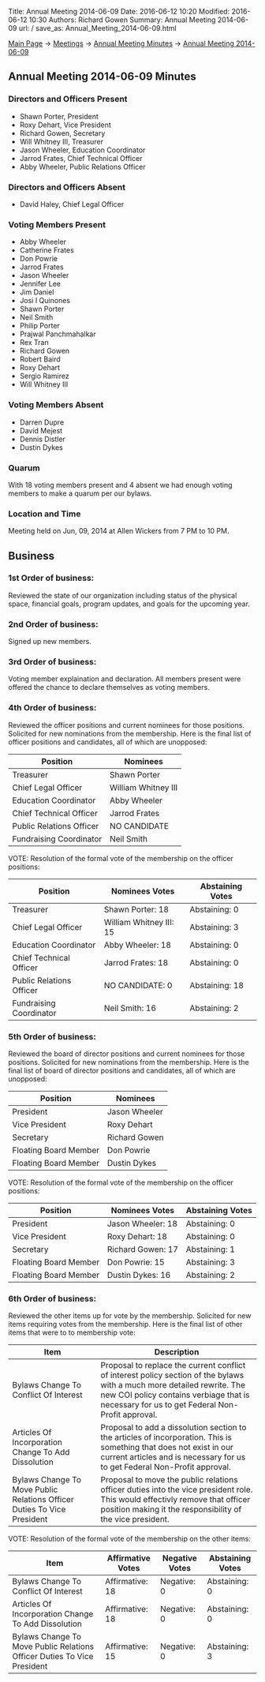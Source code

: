 Title: Annual Meeting 2014-06-09
Date: 2016-06-12 10:20
Modified: 2016-06-12 10:30
Authors: Richard Gowen
Summary: Annual Meeting 2014-06-09
url: /
save_as: Annual_Meeting_2014-06-09.html

[Main Page](index.html) -\> [Meetings](Meetings.html)
-\> [Annual Meeting Minutes](Annual_Meeting_Minutes.html) -\>
[Annual Meeting 2014-06-09](Annual_Meeting_2014-06-09.html)

Annual Meeting 2014-06-09 Minutes
---------------------------------

### Directors and Officers Present

-   Shawn Porter, President
-   Roxy Dehart, Vice President
-   Richard Gowen, Secretary
-   Will Whitney III, Treasurer
-   Jason Wheeler, Education Coordinator
-   Jarrod Frates, Chief Technical Officer
-   Abby Wheeler, Public Relations Officer

### Directors and Officers Absent

-   David Haley, Chief Legal Officer

### Voting Members Present

-   Abby Wheeler
-   Catherine Frates
-   Don Powrie
-   Jarrod Frates
-   Jason Wheeler
-   Jennifer Lee
-   Jim Daniel
-   Josi I Quinones
-   Shawn Porter
-   Neil Smith
-   Philip Porter
-   Prajwal Panchmahalkar
-   Rex Tran
-   Richard Gowen
-   Robert Baird
-   Roxy Dehart
-   Sergio Ramirez
-   Will Whitney III

### Voting Members Absent

-   Darren Dupre
-   David Mejest
-   Dennis Distler
-   Dustin Dykes

### Quarum

With 18 voting members present and 4 absent we had enough voting members
to make a quarum per our bylaws.

### Location and Time

Meeting held on Jun, 09, 2014 at Allen Wickers from 7 PM to 10 PM.

Business
--------

### 1st Order of business:

Reviewed the state of our organization including status of the physical
space, financial goals, program updates, and goals for the upcoming
year.

### 2nd Order of business:

Signed up new members.

### 3rd Order of business:

Voting member explaination and declaration. All members present were
offered the chance to declare themselves as voting members.

### 4th Order of business:

Reviewed the officer positions and current nominees for those positions.
Solicited for new nominations from the membership. Here is the final
list of officer positions and candidates, all of which are unopposed:

Position                   | Nominees
-------------------------- | ---------------------
Treasurer                  | Shawn Porter
Chief Legal Officer        | William Whitney III
Education Coordinator      | Abby Wheeler
Chief Technical Officer    | Jarrod Frates
Public Relations Officer   | NO CANDIDATE
Fundraising Coordinator    | Neil Smith

VOTE: Resolution of the formal vote of the membership on the officer positions:

Position                   | Nominees Votes            | Abstaining Votes
-------------------------- | ------------------------- | ------------------
Treasurer                  | Shawn Porter: 18          | Abstaining: 0
Chief Legal Officer        | William Whitney III: 15   | Abstaining: 3
Education Coordinator      | Abby Wheeler: 18          | Abstaining: 0
Chief Technical Officer    | Jarrod Frates: 18         | Abstaining: 0
Public Relations Officer   | NO CANDIDATE: 0           | Abstaining: 18
Fundraising Coordinator    | Neil Smith: 16            | Abstaining: 2

### 5th Order of business:

Reviewed the board of director positions and current nominees for those
positions. Solicited for new nominations from the membership. Here is
the final list of board of director positions and candidates, all of
which are unopposed:

Position                | Nominees
----------------------- | ---------------
President               | Jason Wheeler
Vice President          | Roxy Dehart
Secretary               | Richard Gowen
Floating Board Member   | Don Powrie
Floating Board Member   | Dustin Dykes

VOTE: Resolution of the formal vote of the membership on the officer positions:

Position                | Nominees Votes      | Abstaining Votes
----------------------- | ------------------- | ------------------
President               | Jason Wheeler: 18   | Abstaining: 0
Vice President          | Roxy Dehart: 18     | Abstaining: 0
Secretary               | Richard Gowen: 17   | Abstaining: 1
Floating Board Member   | Don Powrie: 15      | Abstaining: 3
Floating Board Member   | Dustin Dykes: 16    | Abstaining: 2

### 6th Order of business:

Reviewed the other items up for vote by the membership. Solicited for
new items requiring votes from the membership. Here is the final list of
other items that were to to membership vote:

Item                                            | Description
----------------------------------------------- | ------------------------------------------------------------------------------------------------
Bylaws Change To Conflict Of Interest           | Proposal to replace the current conflict of interest policy section of the bylaws with a much more detailed rewrite. The new COI policy contains verbiage that is necessary for us to get Federal Non-Profit approval.
Articles Of Incorporation Change To Add Dissolution | Proposal to add a dissolution section to the articles of incorporation. This is something that does not exist in our current articles and is necessary for us to get Federal Non-Profit approval.
Bylaws Change To Move Public Relations Officer Duties To Vice President | Proposal to move the public relations officer duties into the vice president role. This would effectivly remove that officer position making it the responsibility of the vice president.

VOTE: Resolution of the formal vote of the membership on the other items:

Item                                                                      | Affirmative Votes   | Negative Votes   | Abstaining Votes
------------------------------------------------------------------------- | ------------------- | ---------------- | ------------------
Bylaws Change To Conflict Of Interest                                     | Affirmative: 18     | Negative: 0      | Abstaining: 0
Articles Of Incorporation Change To Add Dissolution                       | Affirmative: 18     | Negative: 0      | Abstaining: 0
Bylaws Change To Move Public Relations Officer Duties To Vice President   | Affirmative: 15     | Negative: 0      | Abstaining: 3


